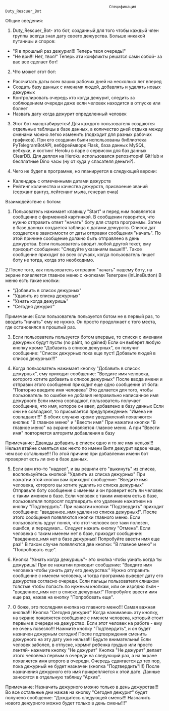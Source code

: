                                                   Спецификация Duty_Rescuer_Bot

 
 
 Общие сведения:

1. Duty_Rescuer_Bot- это бот, созданный для того чтобы каждый член группы всегда знал дату своего дежурства. Больше никакой путаницы и споров:
- "Я в прошлый раз дежурил!!! Теперь твоя очередь!"
- "Не ври!!! Нет, твоя!"
Теперь эти конфликты решатся сами собой- за вас все сделает бот!

2. Что может этот бот:
- Рассчитать даты всех ваших рабочих дней на несколько лет вперед
- Создать базу данных с именами людей, добавлять и удалять новых дежурных
- Контролировать очередь кто когда дежурит, следить за соблюдением очереди даже если человек находится в отпуске или болеет 
- Назвать дату когда дежурит определенный человек
 
 3. Этот бот масштабируется! Для каждого пользователя создаются отдельные таблицы в базе данных,
 а количество дней отдыха между сменами можно легко изменить (подходит для разных рабочих графиков). 
 При его создании были использованы библиотека PyTelegramBotAPI, вебфреймворк Flask, база данных MySQL, вебхуки,
 и хостинг Heroku в паре с сервисом для баз данных ClearDB.
 Для деплоя на Heroku использовался репозиторий GitHub и бесплатные Dino часы (ну от куда у спасателя деньги?).
 
 4. Чего не будет в программе, но планируется в следующей версии:
 - Календарь с отмеченными датами дежурств
 - Рейтинг количества и качества дежурств, присвоение званий (сержант вантуз, лейтенант мыла, генерал очка)
 
 
Взаимодействие с ботом:

1. Пользователь нажимает клавишу "Start" и перед ним появляется сообщение с фирменной картинкой. 
В сообщении говорится, что нужно отправить ответ "начать" боту для старта программы.
Затем в базе данных создается таблица с датами дежурств.
Список дат создается в зависимости от даты отправки сообщения "начать". По этой причине сообщение должно быть отправлено в день дежурства.
Если пользователь вводит любой другой текст, ему приходит сообщение: "Следуйте указаниям выше!!!". 
Такое сообщение приходит во всех случаях, когда пользователь пишет боту не тогда, когда это необходимо.

2.После того, как пользователь отправил "начать" нашему боту, на экране появляется главное меню с кнопками Телеграм (InLineButton)
В меню есть такие кнопки: 
- "Добавить в список дежурных"
- "Удалить из списка дежурных"
- "Узнать когда дежуришь"
- "Сегодня дежурит"

Примечание: Если пользователь пользуется ботом не в первый раз, то вводить "начать" ему не нужно. 
Он просто продолжает с того места, где остановился в прошлый раз. 

3. Если пользователь пользуется ботом впервые, то списки с именами дежурных будут пусты (no paint, no gained)
Если он выберет любую кнопку кроме "Добавить в список дежурных", он получит сообщение:
"Список дежурных пока еще пуст! Добавьте людей в список дежурных!!!"

4. Когда пользователь нажимает кнопку "Добавить в список дежурных", ему приходит сообщение:
"Введите имя человека, которого хотите добавить в список дежурных"
После ввода имени и отправки этого сообщения приходит еще одно сообщение от бота:
"Повторно введите имя человека"
Это делается для того, чтобы пользователь по ошибке не добавил неправильно написанное имя дежурного
Если имена совпадают, пользователь получает сообщение, что имя, которое он ввел, добавлено в базу данных
Если они не совпадают, то присылается предупреждение: "Имена не совпадают!!!"
В обоих случаях кроме уведомлений появляются кнопки: "В главное меню" и "Ввести имя"
При нажатии кнопки "В главное меню" на экране появляется главное меню. А при "Ввести имя" повторяется алгоритм  добавления в базу

Примечание: Дважды добавить в список одно и то же имя нельзя!!! 
Нельзя втайне смеяться как некто по имени Витя дежурит вдвое чаще, чем все остальные!!! 
По этой причине при добавлении имени бот проверяет есть ли оно в базе данных.

5. Если вам кто-то "надоел", и вы решили его "выкинуть" из списка, воспользуйтесь кнопкой "Удалить из списка дежурных"
При нажатии этой кнопки вам приходит сообщение: "Введите имя человека, которого вы хотите удалить из списка дежурных"
Отправьте боту сообщение с именем и он проверит есть ли человек с таким именем в базе.
Если человек с таким именем есть в базе, пользователя попросят подтвердить его удаление нажатием на кнопку "Подтвердить".
При нажатии кнопки "Подтвердить" приходит сообщение: "введенное_имя удален из списка дежурных!".
После этого сообщения появляются кнопки главного меню.
Если пользователь вдруг понял, что этот человек все таки полезен, ошибся, и передумал... Следует нажать кнопку "Отмена".
Если человека с таким именем нет в базе, приходит сообщение: "введенное_имя нет в базе дежурных! Попробуйте ввести имя еще раз!"
В таком случае появляются две кнопки: "В главное меню" и "Попробовать еще".

6. Кнопка "Узнать когда дежуришь"- это кнопка чтобы узнать когда ты дежуришь!
При ее нажатии приходит сообщение: "Введите имя человека чтобы узнать дату его дежурства:"
Нужно отправить сообщение с именем человека, и тогда программа выведет дату его дежурства согласно очереди.
Если пальцы пользователя слишком толстые чтобы попасть по нужным кнопкам, или он изрядно пьян - "введенное_имя нет в списке дежурных!"
Попробуйте ввести имя еще раз, нажав на кнопку "Попробовать еще".

7. О боже, это последняя кнопка из главного меню!!! Самая важная кнопка!!! Кнопка "Сегодня дежурит"
Когда нажимаешь эту кнопку, на экране появляется сообщение с именем человека, который стоит первым в очереди на дежурство.
Если этот человек на работе - ему не очень повезло!!! Нажмите кнопку "Подтвердить", и он будет назначен дежурным сегодня!
После подтверждения сменить дежурного на эту дату уже нельзя!!! Будьте внимательны!
Если человек заболел, в отпуске, кормит ребенка грудью или просто лентяй- нажмите кнопку "Не дежурит"
Кнопка "Не дежурит" делает этого человека первым в очереди на следующий раз, а на экране появляется имя второго в очереди. 
Очередь сдвигается до тех пор, пока дежурный не будет назначен (кнопка "Подтвердить"!!!)
После назначения дежурного его имя прикрепляется к этой дате. Данные заносятся в отдельную таблицу "Архив".

Примечание: Назначить дежурного можно только в день дежурства!!!
Во все остальные дни нажав на кнопку "Сегодня дежурит" будет получено сообщение:
"Дождитесь следующей смены!!! Назначить нового дежурного можно будет только в день смены!!!"



 
